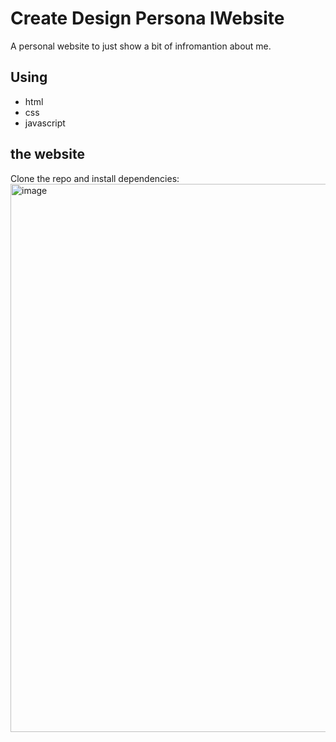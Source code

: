 # Create Design Persona lWebsite
A personal website to just show a bit of infromantion about me.

## Using 

- html
- css
- javascript

## the website 

Clone the repo and install dependencies:
<img width="1919" height="877" alt="image" src="https://github.com/user-attachments/assets/7784d9ea-4e40-4ed0-8d5e-22d31a9c7a33" />
